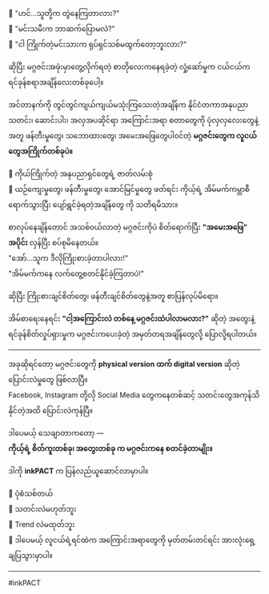 💭 "ဟင်...သူတို့က တွဲနေကြတာလား?"  
💭 "မင်းသမီးက ဘာဆက်ပြောမလဲ?"  
💭 "ငါ ကြိုက်တဲ့မင်းသားက ရုပ်ရှင်သစ်မထွက်တော့ဘူးလား?"  

ဆိုပြီး မဂ္ဂဇင်းအဖုံးမှာတွေ့လိုက်ရတဲ့ စာတိုလေးကနေရခဲ့တဲ့ လှုံ့ဆော်မှုက ငယ်ငယ်က ရင်ခုန်စရာအချိန်လေးတစ်ခုပေါ့။  

အင်တာနက်ကို တွင်တွင်ကျယ်ကျယ်မသုံးကြသေးတဲ့အချိန်က နိုင်ငံတကာအနုပညာသတင်း၊ ‌ဆောင်းပါး၊ အလှအပဆိုင်ရာ အကြောင်းအရာ စတာတွေကို ပုံလှလှလေးတွေနဲ့အတူ ဖန်တီးမှုတွေ၊ သဘောထားတွေ၊ အမေးအဖြေတွေပါဝင်တဲ့ **မဂ္ဂဇင်းတွေက လူငယ်တွေအကြိုက်တစ်ခုပဲ။**

📖 ကိုယ်ကြိုက်တဲ့ အနုပညာရှင်တွေရဲ့ ဇာတ်လမ်းစုံ  
📖 ယဉ်ကျေးမှုတွေ၊ ဖန်တီးမှုတွေ၊ အောင်မြင်မှုတွေ ဖတ်ရင်း ကိုယ့်ရဲ့ အိမ်မက်ကမ္ဘာစီရောက်သွားပြီး ပျော်ရွှင်ခဲ့ရတဲ့အချိန်တွေ ကို သတိရမိသား။  

စာလုပ်နေချိန်တောင် အသစ်၀ယ်လာတဲ့ မဂ္ဂဇင်းကိုပဲ စိတ်ရောက်ပြီး **"အမေးအဖြေ" အပိုင်း** လှန်ပြီး စပ်စုမိနေတယ်။  
"အော်...သူက ဒီလိုကြိုးစားခဲ့တာပါလား!"  
"အိမ်မက်ကနေ လက်တွေ့စတင်နိုင်ခဲ့ကြတာပဲ!"  

ဆိုပြီး ကြိုးစားချင်စိတ်တွေ၊ ဖန်တီးချင်စိတ်တွေနဲ့အတူ စာပြန်လုပ်မိရော။  

အိမ်စာရေးနေရင်း **"ငါ့အကြောင်းလဲ တစ်နေ့ မဂ္ဂဇင်းထဲပါလာမလား?"** ဆိုတဲ့ အတွေးနဲ့ ရင်ခုန်စိတ်လှုပ်ရှားမှုက မဂ္ဂဇင်းကပေးခဲ့တဲ့ အမှတ်တရအချိန်တွေလို့ ပြောလို့ရပါတယ်။  

---

အခုဆိုရင်တော့ မဂ္ဂဇင်းတွေကို **physical version ထက် digital version** ဆိုတဲ့ ပြောင်းလဲမှုတွေ ဖြစ်လာပြီ။  
Facebook, Instagram တို့လို Social Media တွေကနေတစ်ဆင့် သတင်းတွေအကုန်သိနိုင်တဲ့အထိ ပြောင်းလဲကုန်ပြီ။  

ဒါပေမယ့် သေချာတာကတော့ —  
**ကိုယ့်ရဲ့ စိတ်ကူးတစ်ခု၊ အ‌တွေးတစ်ခု က မဂ္ဂဇင်းကနေ စတင်ခဲ့တာမျိုး။**  

ဒါကို **inkPACT** က ပြန်လည်ယူဆောင်လာမှာပါ။  

💁 ပုံစံသစ်တယ်  
🙅 သတင်းလဲမဟုတ်ဘူး  
🙎 Trend လဲမထုတ်ဘူး  
🙋 ဒါပေမယ့် လူငယ်ရဲ့ရင်ထဲက အကြောင်းအရာတွေကို မှတ်တမ်းတင်ရင်း အားလုံးရှေ့ချပြသွားမှာပါ။  

---

#inkPACT
